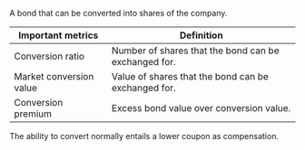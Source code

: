 A bond that can be converted into shares of the company.

| Important metrics | Definition |
| ---- | ---- |
| Conversion ratio | Number of shares that the bond can be exchanged for. |
| Market conversion value | Value of shares that the bond can be exchanged for. |
| Conversion premium | Excess bond value over conversion value. |

The ability to convert normally entails a lower coupon as compensation.